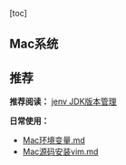 
[toc]
## Mac系统


## 推荐

**推荐阅读：**
[jenv JDK版本管理](https://www.jianshu.com/p/1a147d5515f0)


**日常使用：**
- [Mac环境变量.md](docs/tools/mac/Mac环境变量.md)
- [Mac源码安装vim.md](docs/tools/mac/Mac源码安装vim.md)
